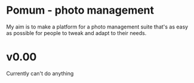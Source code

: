 Pomum - photo management
========================

My aim is to make a platform for a photo management suite that's as easy as possible for people to tweak and adapt to their needs.

v0.00
=====
Currently can't do anything

